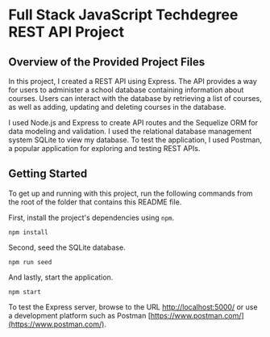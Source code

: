 
# Full Stack JavaScript Techdegree REST API Project

## Overview of the Provided Project Files
In this project, I created a REST API using Express. The API provides a way for users to administer a school database containing information about courses. Users can interact with the database by retrieving a list of courses, as well as adding, updating and deleting courses in the database.

I used Node.js and Express to create API routes and the Sequelize ORM for data modeling and validation. I used the relational database management system SQLite to view my database. To test the application, I used Postman, a popular application for exploring and testing REST APIs.

## Getting Started

To get up and running with this project, run the following commands from the root of the folder that contains this README file.

First, install the project's dependencies using `npm`.

```
npm install

```

Second, seed the SQLite database.

```
npm run seed
```

And lastly, start the application.

```
npm start
```

To test the Express server, browse to the URL [http://localhost:5000/](http://localhost:5000/) or use a development platform such as Postman [https://www.postman.com/](https://www.postman.com/).
